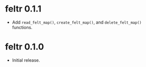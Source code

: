 # feltr 0.1.1

* Add `read_felt_map()`, `create_felt_map()`, and `delete_felt_map()` functions.

# feltr 0.1.0

* Initial release.
